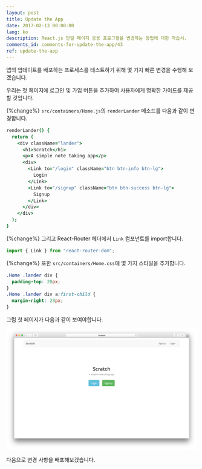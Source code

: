 ```yaml
---
layout: post
title: Update the App
date: 2017-02-13 00:00:00
lang: ko 
description: React.js 단일 페이지 응용 프로그램을 변경하는 방법에 대한 자습서.
comments_id: comments-for-update-the-app/43
ref: update-the-app
---
```


앱의 업데이트를 배포하는 프로세스를 테스트하기 위해 몇 가지 빠른 변경을 수행해 보겠습니다.

우리는 첫 페이지에 로그인 및 가입 버튼을 추가하여 사용자에게 명확한 가이드를 제공할 것입니다.

{%change%} `src/containers/Home.js`의 `renderLander` 메소드를 다음과 같이 변경합니다.

``` coffee
renderLander() {
  return (
    <div className="lander">
      <h1>Scratch</h1>
      <p>A simple note taking app</p>
      <div>
        <Link to="/login" className="btn btn-info btn-lg">
          Login
        </Link>
        <Link to="/signup" className="btn btn-success btn-lg">
          Signup
        </Link>
      </div>
    </div>
  );
}
```

{%change%} 그리고 React-Router 헤더에서 `Link` 컴포넌트를 import합니다.

``` javascript
import { Link } from "react-router-dom";
```

{%change%} 또한 `src/containers/Home.css`에 몇 가지 스타일을 추가합니다.

``` css
.Home .lander div {
  padding-top: 20px;
}
.Home .lander div a:first-child {
  margin-right: 20px;
}
```

그럼 첫 페이지가 다음과 같이 보여야합니다.

![앱 첫페이지 업데이트 화면](/assets/app-updated-lander.png)

다음으로 변경 사항을 배포해보겠습니다.
